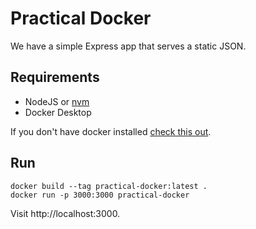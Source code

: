 # Practical Docker

We have a simple Express app that serves a static JSON.

## Requirements

- NodeJS or [nvm](https://nvm.sh)
- Docker Desktop

If you don't have docker installed [check this out](https://docs.docker.com/docker-for-mac/install/).

## Run

```
docker build --tag practical-docker:latest .
docker run -p 3000:3000 practical-docker
```

Visit http://localhost:3000.
